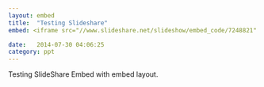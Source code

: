 ```yaml
---
layout: embed
title:  "Testing Slideshare"
embed: <iframe src="//www.slideshare.net/slideshow/embed_code/7248821" width="427" height="356" frameborder="0" marginwidth="0" marginheight="0" scrolling="no" </iframe>

date:   2014-07-30 04:06:25
category: ppt
---
```

Testing SlideShare Embed with embed layout.

